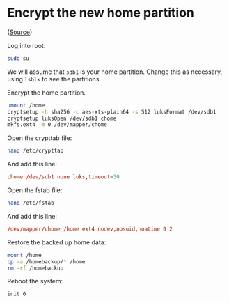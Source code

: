 # Encrypt the new home partition

([Source](https://feeding.cloud.geek.nz/posts/encrypting-your-home-directory-using/))

Log into root:

```bash
sudo su
```

We will assume that `sdb1` is your home partition. Change this as necessary, using `lsblk` to see the partitions.

Encrypt the home partition.

```bash
umount /home
cryptsetup -h sha256 -c aes-xts-plain64 -s 512 luksFormat /dev/sdb1
cryptsetup luksOpen /dev/sdb1 chome
mkfs.ext4 -m 0 /dev/mapper/chome
```

Open the crypttab file:

```bash
nano /etc/crypttab
```

And add this line:

```conf
chome /dev/sdb1 none luks,timeout=30
```

Open the fstab file:

```bash
nano /etc/fstab
```

And add this line:

```conf
/dev/mapper/chome /home ext4 nodev,nosuid,noatime 0 2
```

Restore the backed up home data:

```bash
mount /home
cp -a /homebackup/* /home
rm -rf /homebackup
```

Reboot the system:

```bash
init 6
```
